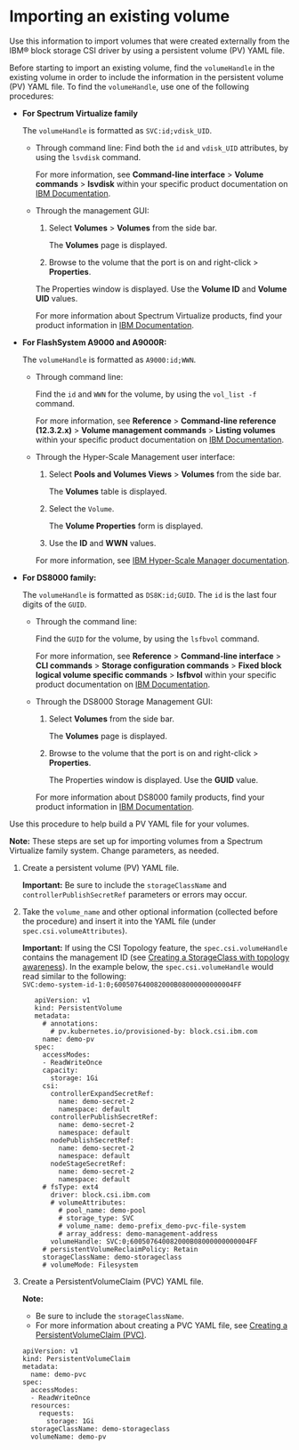 # Importing an existing volume

Use this information to import volumes that were created externally from the IBM® block storage CSI driver by using a persistent volume (PV) YAML file.

Before starting to import an existing volume, find the `volumeHandle` in the existing volume in order to include the information in the persistent volume (PV) YAML file. To find the `volumeHandle`, use one of the following procedures:

- **For Spectrum Virtualize family**

  The `volumeHandle` is formatted as `SVC:id;vdisk_UID`.

  - Through command line:
    Find both the `id` and `vdisk_UID` attributes, by using the `lsvdisk` command.

    For more information, see **Command-line interface** > **Volume commands** > **lsvdisk** within your specific product documentation on [IBM Documentation](https://www.ibm.com/docs/).

  - Through the management GUI:

    1. Select **Volumes** > **Volumes** from the side bar.

        The **Volumes** page is displayed.

    2. Browse to the volume that the port is on and right-click > **Properties**.

      The Properties window is displayed. Use the **Volume ID** and **Volume UID** values.

    For more information about Spectrum Virtualize products, find your product information in [IBM Documentation](https://www.ibm.com/docs/).
  
- **For FlashSystem A9000 and A9000R:**

  The `volumeHandle` is formatted as `A9000:id;WWN`.
  
  - Through command line:

    Find the `id` and `WWN` for the volume, by using the `vol_list -f` command.

    For more information, see **Reference** > **Command-line reference (12.3.2.x)** > **Volume management commands** > **Listing volumes** within your specific product documentation on [IBM Documentation](https://www.ibm.com/docs/).

  - Through the Hyper-Scale Management user interface:

    1. Select **Pools and Volumes Views** > **Volumes** from the side bar.

        The **Volumes** table is displayed.

    2. Select the `Volume`.

        The **Volume Properties** form is displayed.

    3. Use the **ID** and **WWN** values.
    
    For more information, see [IBM Hyper-Scale Manager documentation](https://www.ibm.com/docs/en/hyper-scale-manager/).

- **For DS8000 family:**

  The `volumeHandle` is formatted as `DS8K:id;GUID`.
  The `id` is the last four digits of the `GUID`.

  - Through the command line:

    Find the `GUID` for the volume, by using the `lsfbvol` command.

     For more information, see **Reference** > **Command-line interface** > **CLI commands** > **Storage configuration commands** > **Fixed block logical volume specific commands** > **lsfbvol** within your specific product documentation on [IBM Documentation](https://www.ibm.com/docs/).

  - Through the DS8000 Storage Management GUI:

    1. Select **Volumes** from the side bar.

        The **Volumes** page is displayed.

    2. Browse to the volume that the port is on and right-click > **Properties**.

        The Properties window is displayed. Use the **GUID** value.

    For more information about DS8000 family products, find your product information in [IBM Documentation](https://www.ibm.com/docs/).
  

Use this procedure to help build a PV YAML file for your volumes.

**Note:** These steps are set up for importing volumes from a Spectrum Virtualize family system. Change parameters, as needed.

1. Create a persistent volume (PV) YAML file.

    **Important:** Be sure to include the `storageClassName` and `controllerPublishSecretRef` parameters or errors may occur.

2. Take the `volume_name` and other optional information (collected before the procedure) and insert it into the YAML file (under `spec.csi.volumeAttributes`).

    **Important:** If using the CSI Topology feature, the `spec.csi.volumeHandle` contains the management ID (see [Creating a StorageClass with topology awareness](creating_storageclass_topology_aware.md)). In the example below, the `spec.csi.volumeHandle` would read similar to the following:<br> `SVC:demo-system-id-1:0;600507640082000B08000000000004FF`
    
          apiVersion: v1
          kind: PersistentVolume
          metadata:
            # annotations:
              # pv.kubernetes.io/provisioned-by: block.csi.ibm.com
            name: demo-pv
          spec:
            accessModes:
            - ReadWriteOnce
            capacity:
              storage: 1Gi
            csi:
              controllerExpandSecretRef:
                name: demo-secret-2
                namespace: default
              controllerPublishSecretRef:
                name: demo-secret-2
                namespace: default
              nodePublishSecretRef:
                name: demo-secret-2
                namespace: default
              nodeStageSecretRef:
                name: demo-secret-2
                namespace: default
            # fsType: ext4
              driver: block.csi.ibm.com
              # volumeAttributes:
                # pool_name: demo-pool
                # storage_type: SVC
                # volume_name: demo-prefix_demo-pvc-file-system
                # array_address: demo-management-address
              volumeHandle: SVC:0;600507640082000B08000000000004FF
            # persistentVolumeReclaimPolicy: Retain
            storageClassName: demo-storageclass
            # volumeMode: Filesystem

3. Create a PersistentVolumeClaim (PVC) YAML file.

    **Note:**

    - Be sure to include the `storageClassName`.
    - For more information about creating a PVC YAML file, see [Creating a PersistentVolumeClaim (PVC)](creating_pvc.md).
    
    ```
    apiVersion: v1
    kind: PersistentVolumeClaim
    metadata:
      name: demo-pvc
    spec:
      accessModes:
      - ReadWriteOnce
      resources:
        requests:
          storage: 1Gi
      storageClassName: demo-storageclass
      volumeName: demo-pv
    ```